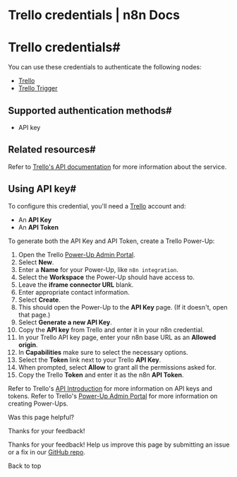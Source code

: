 # Trello credentials | n8n Docs

[ ](https://github.com/n8n-io/n8n-docs/edit/main/docs/integrations/builtin/credentials/trello.md "Edit this page")

# Trello credentials#

You can use these credentials to authenticate the following nodes:

  * [Trello](../../app-nodes/n8n-nodes-base.trello/)
  * [Trello Trigger](../../trigger-nodes/n8n-nodes-base.trellotrigger/)

## Supported authentication methods#

  * API key

## Related resources#

Refer to [Trello's API documentation](https://developer.atlassian.com/cloud/trello/guides/rest-api/api-introduction/) for more information about the service.

## Using API key#

To configure this credential, you'll need a [Trello](https://trello.com/) account and:

  * An **API Key**
  * An **API Token**

To generate both the API Key and API Token, create a Trello Power-Up:

  1. Open the Trello [Power-Up Admin Portal](https://trello.com/power-ups/admin).
  2. Select **New**.
  3. Enter a **Name** for your Power-Up, like `n8n integration`.
  4. Select the **Workspace** the Power-Up should have access to.
  5. Leave the **iframe connector URL** blank.
  6. Enter appropriate contact information.
  7. Select **Create**.
  8. This should open the Power-Up to the **API Key** page. (If it doesn't, open that page.)
  9. Select **Generate a new API Key**.
  10. Copy the **API key** from Trello and enter it in your n8n credential.
  11. In your Trello API key page, enter your n8n base URL as an **Allowed origin**.
  12. In **Capabilities** make sure to select the necessary options.
  13. Select the **Token** link next to your Trello **API Key**.
  14. When prompted, select **Allow** to grant all the permissions asked for.
  15. Copy the Trello **Token** and enter it as the n8n **API Token**.

Refer to Trello's [API Introduction](https://developer.atlassian.com/cloud/trello/guides/rest-api/api-introduction/#api-introduction) for more information on API keys and tokens. Refer to Trello's [Power-Up Admin Portal](https://developer.atlassian.com/cloud/trello/guides/power-ups/managing-power-ups/#power-up-admin-portal) for more information on creating Power-Ups.

Was this page helpful? 

Thanks for your feedback! 

Thanks for your feedback! Help us improve this page by submitting an issue or a fix in our [GitHub repo](https://github.com/n8n-io/n8n-docs). 

Back to top